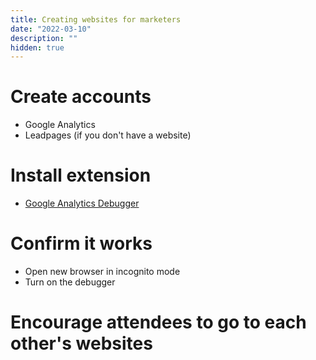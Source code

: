```yaml
---
title: Creating websites for marketers
date: "2022-03-10"
description: ""
hidden: true
---
```


# Create accounts

- Google Analytics
- Leadpages (if you don't have a website)

# Install extension

- [Google Analytics Debugger](https://chrome.google.com/webstore/detail/google-analytics-debugger/jnkmfdileelhofjcijamephohjechhna)

# Confirm it works

- Open new browser in incognito mode
- Turn on the debugger

# Encourage attendees to go to each other's websites
